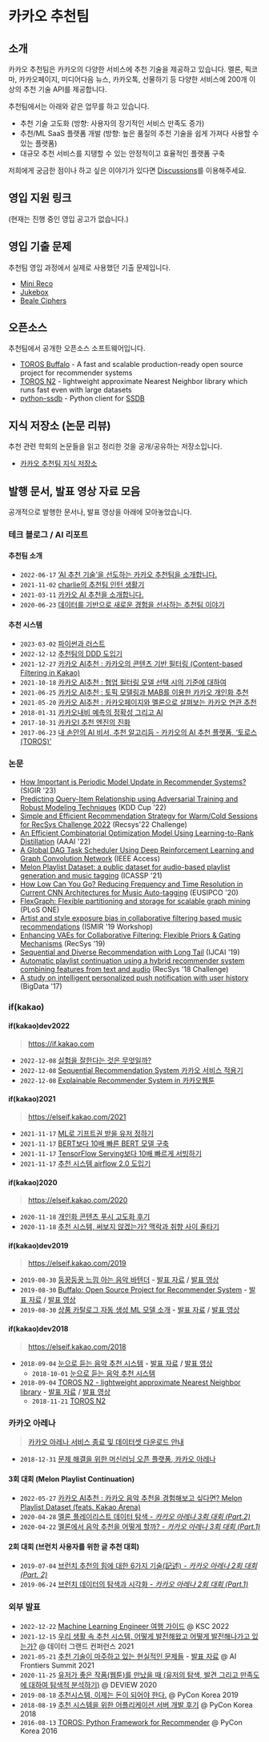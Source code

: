 # 카카오 추천팀

## 소개

카카오 추천팀은 카카오의 다양한 서비스에 추천 기술을 제공하고 있습니다. 멜론, 픽코마, 카카오페이지, 미디어다음 뉴스, 카카오톡, 선물하기 등 다양한 서비스에 200개 이상의 추천 기술 API를 제공합니다.

추천팀에서는 아래와 같은 업무를 하고 있습니다.

- 추천 기술 고도화 (방향: 사용자의 장기적인 서비스 만족도 증가)
- 추천/ML SaaS 플랫폼 개발 (방향: 높은 품질의 추천 기술을 쉽게 가져다 사용할 수 있는 플랫폼)
- 대규모 추천 서비스를 지탱할 수 있는 안정적이고 효율적인 플랫폼 구축

저희에게 궁금한 점이나 하고 싶은 이야기가 있다면 [Discussions](https://github.com/kakao/recoteam/discussions)를 이용해주세요.

## 영입 지원 링크

(현재는 진행 중인 영입 공고가 없습니다.)

## 영입 기출 문제

추천팀 영입 과정에서 실제로 사용했던 기출 문제입니다.

- [Mini Reco](programming_assignments/mini_reco)
- [Jukebox](programming_assignments/jukebox)
- [Beale Ciphers](programming_assignments/beale_ciphers)

## 오픈소스

추천팀에서 공개한 오픈소스 소프트웨어입니다.

- [TOROS Buffalo](https://github.com/kakao/buffalo) - A fast and scalable production-ready open source project for recommender systems
- [TOROS N2](https://github.com/kakao/n2) - lightweight approximate Nearest Neighbor library which runs fast even with large datasets
- [python-ssdb](https://github.com/kakao/python-ssdb) - Python client for [SSDB](https://github.com/ideawu/ssdb)

## 지식 저장소 (논문 리뷰)

추천 관련 학회의 논문들을 읽고 정리한 것을 공개/공유하는 저장소입니다.

- [카카오 추천팀 지식 저장소](https://publish.obsidian.md/kakao-recoteam)

## 발행 문서, 발표 영상 자료 모음

공개적으로 발행한 문서나, 발표 영상을 아래에 모아놓았습니다.

### 테크 블로그 / AI 리포트

#### 추천팀 소개

- `2022-06-17` [‘AI 추천 기술’을 선도하는 카카오 추천팀을 소개합니다.](https://tech.kakao.com/2022/06/16/data-recommendation-system/)
- `2021-11-02` [charlie의 추천팀 인턴 생활기](https://tech.kakao.com/2021/11/02/charlie-internship/)
- `2021-03-11` [카카오 AI 추천을 소개합니다.](https://tech.kakao.com/2021/03/11/kakao-ai/)
- `2020-06-23` [데이터를 기반으로 새로운 경험을 선사하는 추천팀 이야기](https://tech.kakao.com/2020/06/23/recruit-algorithm-ml/)

#### 추천 시스템

- `2023-03-02` [파이썬과 러스트](https://tech.kakao.com/2023/03/02/python-and-rust/)
- `2022-12-12` [추천팀의 DDD 도입기](https://tech.kakao.com/2022/12/12/ddd-of-recommender-team/)
- `2021-12-27` [카카오 AI추천 : 카카오의 콘텐츠 기반 필터링 (Content-based Filtering in Kakao)](https://tech.kakao.com/2021/12/27/content-based-filtering-in-kakao/)
- `2021-10-18` [카카오 AI추천 : 협업 필터링 모델 선택 시의 기준에 대하여](https://tech.kakao.com/2021/10/18/collaborative-filtering/)
- `2021-06-25` [카카오 AI추천 : 토픽 모델링과 MAB를 이용한 카카오 개인화 추천](https://tech.kakao.com/2021/06/25/kakao-ai-recommendation-01/)
- `2021-05-20` [카카오 AI추천 : 카카오페이지와 멜론으로 살펴보는 카카오 연관 추천](https://tech.kakao.com/2021/05/20/kakao-ai-recommendation/)
- `2018-01-31` [카카오내비 예측의 정확성 그리고 AI](https://brunch.co.kr/@kakao-it/193)
- `2017-10-31` [카카오I 추천 엔진의 진화](https://brunch.co.kr/@kakao-it/136)
- `2017-06-23` [내 손안의 AI 비서, 추천 알고리듬 - 카카오의 AI 추천 플랫폼, ‘토로스(TOROS)’](https://brunch.co.kr/@kakao-it/72)

### 논문

- [How Important is Periodic Model Update in Recommender Systems?](https://doi.org/10.1145/3539618.3591934) (SIGIR '23)
- [Predicting Query-Item Relationship using Adversarial Training and Robust Modeling Techniques](https://amazonkddcup.github.io/papers/0620.pdf) (KDD Cup '22)
- [Simple and Efficient Recommendation Strategy for Warm/Cold Sessions for RecSys Challenge 2022](https://dl.acm.org/doi/10.1145/3556702.3556851) (Recsys'22 Challenge)
- [An Efficient Combinatorial Optimization Model Using Learning-to-Rank Distillation](https://www.aaai.org/AAAI22Papers/AAAI-4140.WooH.pdf) (AAAI '22)
- [A Global DAG Task Scheduler Using Deep Reinforcement Learning and Graph Convolution Network](https://ieeexplore.ieee.org/abstract/document/9626004) (IEEE Access)
- [Melon Playlist Dataset: a public dataset for audio-based playlist generation and music tagging](https://arxiv.org/abs/2102.00201) (ICASSP '21)
- [How Low Can You Go? Reducing Frequency and Time Resolution in Current CNN Architectures for Music Auto-tagging](https://arxiv.org/abs/1911.04824) (EUSIPCO '20)
- [FlexGraph: Flexible partitioning and storage for scalable graph mining](https://journals.plos.org/plosone/article/metrics?id=10.1371/journal.pone.0227032) (PLoS ONE)
- [Artist and style exposure bias in collaborative filtering based music recommendations](https://arxiv.org/abs/1911.04827) (ISMIR '19 Workshop)
- [Enhancing VAEs for Collaborative Filtering: Flexible Priors & Gating Mechanisms](https://arxiv.org/abs/1911.00936) (RecSys '19)
- [Sequential and Diverse Recommendation with Long Tail](https://www.ijcai.org/proceedings/2019/380) (IJCAI '19)
- [Automatic playlist continuation using a hybrid recommender system combining features from text and audio](https://arxiv.org/abs/1901.00450) (RecSys '18 Challenge)
- [A study on intelligent personalized push notification with user history](https://ieeexplore.ieee.org/document/8258081) (BigData '17)

### if(kakao)

#### if(kakao)dev2022

> <https://if.kakao.com>

- `2022-12-08` [실험을 잘한다는 것은 무엇일까?](https://if.kakao.com/2022/session/4)
- `2022-12-08` [Sequential Recommendation System 카카오 서비스 적용기](https://if.kakao.com/2022/session/8)
- `2022-12-08` [Explainable Recommender System in 카카오웹툰](https://if.kakao.com/2022/session/9)

#### if(kakao)2021

> <https://elseif.kakao.com/2021>

- `2021-11-17` [ML로 기프트권 받을 유저 정하기](https://elseif.kakao.com/2021/session/26)
- `2021-11-17` [BERT보다 10배 빠른 BERT 모델 구축](https://elseif.kakao.com/2021/session/27)
- `2021-11-17` [TensorFlow Serving보다 10배 빠르게 서빙하기](https://elseif.kakao.com/2021/session/28)
- `2021-11-17` [추천 시스템 airflow 2.0 도입기](https://elseif.kakao.com/2021/session/29)

#### if(kakao)2020

> <https://elseif.kakao.com/2020>

- `2020-11-18` [개인화 콘텐츠 푸시 고도화 후기](https://elseif.kakao.com/2020/session/93)
- `2020-11-18` [추천 시스템, 써보지 않겠는가? 맥락과 취향 사이 줄타기](https://elseif.kakao.com/2020/session/125)

#### if(kakao)dev2019

> <https://elseif.kakao.com/2019>

- `2019-08-30` [둥꿍둥꿍 느낌 아는 음악 바텐더](https://elseif.kakao.com/2019/program?sessionId=1bfc0d56-3946-4e40-9ab1-523f16d8594a) - [발표 자료](https://mk.kakaocdn.net/dn/if-kakao/conf2019/%EB%B0%9C%ED%91%9C%EC%9E%90%EB%A3%8C_2019/T08-S01.pdf) / [발표 영상](https://mk-v1.kakaocdn.net/dn/if-kakao/conf2019/conf_video_2019/2_103_01_m1.mp4)
- `2019-08-30` [Buffalo: Open Source Project for Recommender System](https://elseif.kakao.com/2019/program?sessionId=c59d4061-6914-4a65-8fb5-f0a0c6c65b93) - [발표 자료](https://mk.kakaocdn.net/dn/if-kakao/conf2019/%EB%B0%9C%ED%91%9C%EC%9E%90%EB%A3%8C_2019/T08-S02-Buffalo.pdf) / [발표 영상](https://mk-v1.kakaocdn.net/dn/if-kakao/conf2019/conf_video_2019/2_103_02_m1.mp4)
- `2019-08-30` [상품 카탈로그 자동 생성 ML 모델 소개](https://elseif.kakao.com/2019/program?sessionId=dce0dd84-d054-4b80-8013-b3d58f61bbe8) - [발표 자료](https://mk.kakaocdn.net/dn/if-kakao/conf2019/%EB%B0%9C%ED%91%9C%EC%9E%90%EB%A3%8C_2019/T08-S04.pdf) / [발표 영상](https://mk-v1.kakaocdn.net/dn/if-kakao/conf2019/conf_video_2019/2_103_04_m1.mp4)

#### if(kakao)dev2018

> <https://elseif.kakao.com/2018>

- `2018-09-04` [눈으로 듣는 음악 추천 시스템](https://elseif.kakao.com/2018/program?sessionId=959a3047-0a08-4a42-99ce-35a9210ab49a) - [발표 자료](https://mk.kakaocdn.net/dn/if-kakao/conf2018/%E1%84%82%E1%85%AE%E1%86%AB%E1%84%8B%E1%85%B3%E1%84%85%E1%85%A9%20%E1%84%83%E1%85%B3%E1%86%AE%E1%84%82%E1%85%B3%E1%86%AB%20%E1%84%8B%E1%85%B3%E1%86%B7%E1%84%8B%E1%85%A1%E1%86%A8%20%E1%84%8E%E1%85%AE%E1%84%8E%E1%85%A5%E1%86%AB%20%E1%84%89%E1%85%B5%E1%84%89%E1%85%B3%E1%84%90%E1%85%A6%E1%86%B7.pdf) / [발표 영상](http://tv.kakao.com/v/391418802)
  - `2018-10-01` [눈으로 듣는 음악 추천 시스템](https://brunch.co.kr/@kakao-it/282)
- `2018-09-04` [TOROS N2 - lightweight approximate Nearest Neighbor library](https://elseif.kakao.com/2018/program?sessionId=ad6ea793-70e6-495c-b154-c765e6339793) - [발표 자료](https://mk.kakaocdn.net/dn/if-kakao/conf2018/TOROS%20N2%20-%20lightweight%20approximate%20Nearest%20Neighbor%20library.pdf) / [발표 영상](http://tv.kakao.com/v/391419278)
  - `2018-11-21` [TOROS N2](https://brunch.co.kr/@kakao-it/300)

### 카카오 아레나

> [카카오 아레나 서비스 종료 및 데이터셋 다운로드 안내](https://github.com/kakao/recoteam/discussions/9)

- `2018-12-31` [문제 해결을 위한 머신러닝 오픈 플랫폼, 카카오 아레나](https://brunch.co.kr/@kakao-it/321)

#### 3회 대회 (Melon Playlist Continuation)

- `2022-05-27` [카카오 AI추천 : 카카오 음악 추천을 경험해보고 싶다면? Melon Playlist Dataset (feats. Kakao Arena)](https://tech.kakao.com/2022/05/27/melon-playlist-dataset/)
- `2020-04-28` [멜론 플레이리스트 데이터 탐색 - _카카오 아레나 3회 대회 (Part.2)_](https://brunch.co.kr/@kakao-it/343)
- `2020-04-22` [멜론에서 음악 추천을 어떻게 할까? - _카카오 아레나 3회 대회 (Part.1)_](https://brunch.co.kr/@kakao-it/342)

#### 2회 대회 (브런치 사용자를 위한 글 추천 대회)

- `2019-07-04` [브런치 추천의 힘에 대한 6가지 기술(記述) - _카카오 아레나 2회 대회 (Part. 2)_](https://brunch.co.kr/@kakao-it/333)
- `2019-06-24` [브런치 데이터의 탐색과 시각화 - _카카오 아레나 2회 대회 (Part.1)_](https://brunch.co.kr/@kakao-it/332)

### 외부 발표

- `2022-12-22` [Machine Learning Engineer 여행 가이드](/presentations/ksc2022/KSC2022_ML_Engineer_%EC%97%AC%ED%96%89%EA%B0%80%EC%9D%B4%EB%93%9C_%EC%B9%B4%EC%B9%B4%EC%98%A4_%EC%B6%94%EC%B2%9C%ED%8C%80_%EA%B9%80%EC%84%B1%EC%A7%84.pdf) @ KSC 2022
- `2021-12-15` [우리 생활 속 추천 시스템, 어떻게 발전해왔고 어떻게 발전해나가고 있는가?](https://www.youtube.com/watch?v=jJfXHo7nNe8) @ 데이터 그랜드 컨퍼런스 2021
- `2021-05-21` [추천 기술이 마주하고 있는 현실적인 문제들](https://www.youtube.com/watch?v=UUY8YEesIVY) - [발표 자료](/presentations/ai_frontier2021/AIFrontier2021_Recommender_system_in_real_world_nick.pdf) @ AI Frontiers Summit 2021
- `2020-11-25` [유저가 좋은 작품(웹툰)를 만났을 때 (유저의 탐색, 발견 그리고 만족도에 대하여 탐색적 분석하기)](https://deview.kr/2020/sessions/332) @ DEVIEW 2020
- `2019-08-18` [추천시스템, 이제는 돈이 되어야 한다.](https://archive.pycon.kr/2019/program/talk-detail/?id=136) @ PyCon Korea 2019
- `2018-08-19` [추천 시스템을 위한 어플리케이션 서버 개발 후기](https://archive.pycon.kr/2018/program/33) @ PyCon Korea 2018
- `2016-08-13` [TOROS: Python Framework for Recommender](https://archive.pycon.kr/2016apac/program/50) @ PyCon Korea 2016

